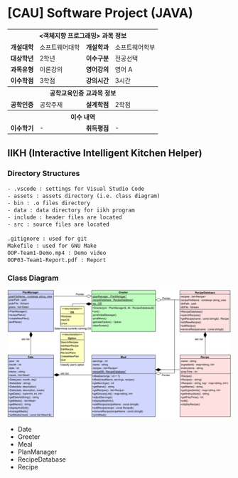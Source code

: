 # [CAU] Software Project (JAVA)

<table>
  <tr>
    <th colspan="4">&lt;객체지향 프로그래밍> 과목 정보</th>
  </tr>
  <tr>
    <td><b>개설대학</b></td><td>소프트웨어대학</td>
    <td><b>개설학과</b></td><td>소프트웨어학부</td>
  </tr>
  <tr>
    <td><b>대상학년</b></td><td>2학년</td>
    <td><b>이수구분</b></td><td>전공선택</td>
  </tr>
  <tr>
    <td><b>과목유형</b></td><td>이론강의</td>
    <td><b>영어강의</b></td><td>영어 A</td>
  </tr>
  <tr>
    <td><b>이수학점</b></td><td>3학점</td>
    <td><b>강의시간</b></td><td>3시간</td>
  </tr>
  <tr>
    <th colspan="4">공학교육인증 교과목 정보</th>
  </tr>
  <tr>
    <td><b>공학인증</b></td><td>공학주제</td>
    <td><b>설계학점</b></td><td>2학점</td>
  </tr>
  <tr>
    <th colspan="4">이수 내역</th>
  </tr>
  <tr>
    <td><b>이수학기</b></td><td>-</td>
    <td><b>취득평점</b></td><td>-</td>
  </tr>
</table>

## IIKH (Interactive Intelligent Kitchen Helper)

### Directory Structures

```
- .vscode : settings for Visual Studio Code
- assets : assets directory (i.e. class diagram)
- bin : .o files directory
- data : data directory for iikh program
- include : header files are located
- src : source files are located

.gitignore : used for git
Makefile : used for GNU Make
OOP-Team1-Demo.mp4 : Demo video
OOP03-Team1-Report.pdf : Report
```

### Class Diagram
![Class Diagram](./assets/class-diagram.png)
- Date
- Greeter
- Meal
- PlanManager
- RecipeDatabase
- Recipe